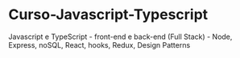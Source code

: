# Curso-Javascript-Typescript
 Javascript e TypeScript - front-end e back-end (Full Stack) - Node, Express, noSQL, React, hooks, Redux, Design Patterns
